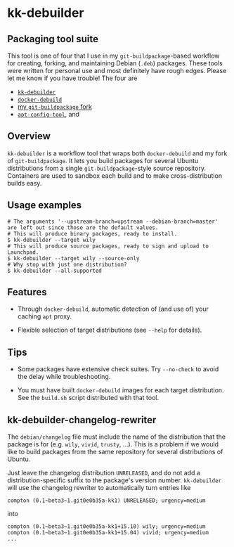 # kk-debuilder

## Packaging tool suite

This tool is one of four that I use in my `git-buildpackage`-based workflow for creating, forking, and maintaining
Debian (`.deb`) packages.  These tools were written for personal use and most definitely have rough edges.  Please let
me know if you have trouble!  The four are

- [`kk-debuilder`](https://github.com/kelleyk/kk-debuilder)
- [`docker-debuild`](https://github.com/kelleyk/docker-debuild)
- [my `git-buildpackage` fork](https://github.com/kelleyk/git-buildpackage)
- [`apt-config-tool`](https://github.com/kelleyk/apt-config-tool), and

## Overview

`kk-debuilder` is a workflow tool that wraps both `docker-debuild` and my fork of `git-buildpackage`.  It lets you build packages for several Ubuntu distributions from a single
`git-buildpackage`-style source repository.  Containers are used to sandbox each build and to make cross-distribution builds easy.

## Usage examples

    # The arguments '--upstream-branch=upstream --debian-branch=master' are left out since those are the default values.
    # This will produce binary packages, ready to install.
    $ kk-debuilder --target wily
    # This will produce source packages, ready to sign and upload to Launchpad.
    $ kk-debuilder --target wily --source-only
    # Why stop with just one distribution?
    $ kk-debuilder --all-supported

## Features

- Through `docker-debuild`, automatic detection of (and use of) your caching `apt` proxy.

- Flexible selection of target distributions (see `--help` for details).

## Tips

- Some packages have extensive check suites.  Try `--no-check` to avoid the delay while troubleshooting.

- You must have built `docker-debuild` images for each target distribution.  See the `build.sh` script distributed with
  that tool.

## kk-debuilder-changelog-rewriter

The `debian/changelog` file must include the name of the distribution that the package is for (e.g. `wily`, `vivid`,
`trusty`, ...).  This is a problem if we would like to build packages from the same repository for several distributions
of Ubuntu.

Just leave the changelog distribution `UNRELEASED`, and do not add a distribution-specific suffix to the package's
version number.  `kk-debuilder` will use the changelog rewriter to automatically turn entries like

    compton (0.1~beta3~1.git0e0b35a-kk1) UNRELEASED; urgency=medium

into

    compton (0.1~beta3~1.git0e0b35a-kk1+15.10) wily; urgency=medium
    compton (0.1~beta3~1.git0e0b35a-kk1+15.04) vivid; urgency=medium
    ...
